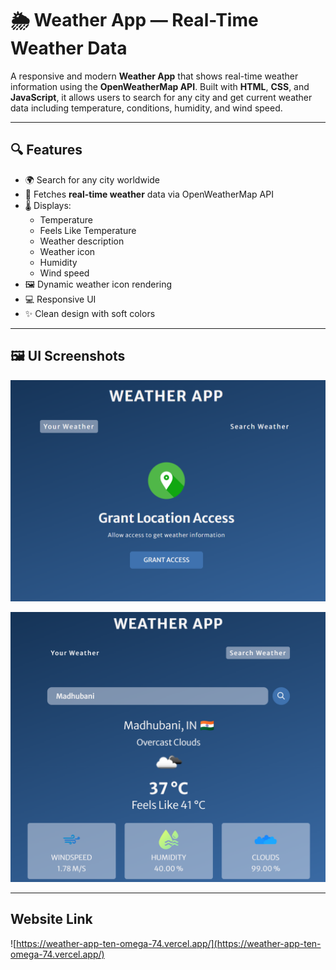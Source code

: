 # 🌦️ Weather App — Real-Time Weather Data

A responsive and modern **Weather App** that shows real-time weather information using the **OpenWeatherMap API**. Built with **HTML**, **CSS**, and **JavaScript**, it allows users to search for any city and get current weather data including temperature, conditions, humidity, and wind speed.

---

## 🔍 Features

- 🌍 Search for any city worldwide
- 📡 Fetches **real-time weather** data via OpenWeatherMap API
- 🌡️ Displays:
  - Temperature
  - Feels Like Temperature
  - Weather description
  - Weather icon
  - Humidity
  - Wind speed
- 🖼️ Dynamic weather icon rendering
- 💻 Responsive UI
- ✨ Clean design with soft colors

---

## 🖼️ UI Screenshots

![Home Screen](images/WeatherAppHome.png)

![Home Screen](images/SearchTab.png)

---

## Website Link
![https://weather-app-ten-omega-74.vercel.app/](https://weather-app-ten-omega-74.vercel.app/)
